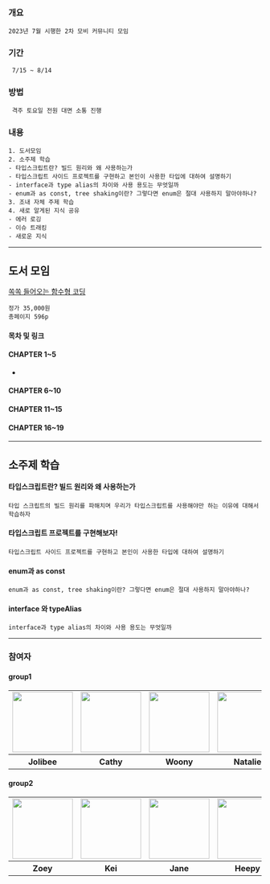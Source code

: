 ### 개요
```
2023년 7월 시행한 2차 모비 커뮤니티 모임
```

### 기간
```
 7/15 ~ 8/14
```

### 방법
```
 격주 토요일 전원 대면 소통 진행
```

### 내용
```
1. 도서모임
2. 소주제 학습
- 타입스크립트란? 빌드 원리와 왜 사용하는가
- 타입스크립트 사이드 프로젝트를 구현하고 본인이 사용한 타입에 대하여 설명하기
- interface과 type alias의 차이와 사용 용도는 무엇일까
- enum과 as const, tree shaking이란? 그렇다면 enum은 절대 사용하지 말아야하나?
3. 조내 자체 주제 학습
4. 새로 알게된 지식 공유
- 에러 로깅
- 이슈 트래킹
- 새로운 지식
```

<hr/>

## 도서 모임
<a href="https://www.yes24.com/Product/Goods/108748841">쏙쏙 들어오는 함수형 코딩</a>
```
정가 35,000원
총페이지 596p
```
#### 목차 및 링크

#### CHAPTER 1~5 
-

#### CHAPTER 6~10

#### CHAPTER 11~15

#### CHAPTER 16~19

<hr/>

## 소주제 학습

#### 타입스크립트란? 빌드 원리와 왜 사용하는가
```
타입 스크립트의 빌드 원리를 파해치며 우리가 타입스크립트를 사용해야만 하는 이유에 대해서 학습하자
```

#### 타입스크립트 프로젝트를 구현해보자!
```
타입스크립트 사이드 프로젝트를 구현하고 본인이 사용한 타입에 대하여 설명하기
```

#### enum과 as const
```
enum과 as const, tree shaking이란? 그렇다면 enum은 절대 사용하지 말아야하나?
```

#### interface 와 typeAlias
```
interface과 type alias의 차이와 사용 용도는 무엇일까
```

<hr/>

### 참여자

#### group1
<table>
  <tr>
    <td>
      <a href="https://github.com/JuramLee">
        <img src="https://avatars.githubusercontent.com/u/113501460?v=4" width="120px" height="120px"/>
      </a>  
    </td>
    <td>
      <a href="https://github.com/HyunseoKoo">
        <img src="https://avatars.githubusercontent.com/u/117560047?v=4" width="120px" height="120px"/>
      </a>
    </td>
    <td>
      <a href="https://github.com/Doeunnkimm">
        <img src="https://avatars.githubusercontent.com/u/112946860?v=4" width="120px" height="120px"/>
      </a>
    </td>
    <td>
      <a href="https://github.com/nasilKiM">
        <img src="https://avatars.githubusercontent.com/u/117559842?v=4" width="120px" height="120px"/>
      </a>
    </td>
    <td>
      <a href="https://github.com/seonyeong719">
        <img src="https://avatars.githubusercontent.com/u/117560052?v=4" width="120px" height="120px"/>
      </a>
    </td>
  </tr>
  <tr>
    <th>
      Jolibee
    </th>
    <th>
      Cathy
    </th>
    <th>
      Woony
    </th>
    <th>
       Natalie
    </th>
     <th>
       Celine
    </th>
  </tr>
</table>

#### group2

<table>
  <tr>
    <td>
      <a href="https://github.com/zivivle">
        <img src="https://avatars.githubusercontent.com/u/123868471?v=4" width="120px" height="120px"/>
      </a>  
    </td>
    <td>
      <a href="https://github.com/yesoryeseul">
        <img src="https://avatars.githubusercontent.com/u/123865139?v=4" width="120px" height="120px"/>
      </a>
    </td>
    <td>
      <a href="https://github.com/JeongwooHam">
        <img src="https://avatars.githubusercontent.com/u/123251211?v=4" width="120px" height="120px"/>
      </a>
    </td>
    <td>
      <a href="https://github.com/Sueddd">
        <img src="https://avatars.githubusercontent.com/u/111338578?v=4" width="120px" height="120px"/>
      </a>
    </td>
  </tr>
  <tr>
    <th>
      Zoey
    </th>
    <th>
      Kei
    </th>
    <th>
      Jane
    </th>
    <th>
      Heepy
    </th>
  </tr>
</table>





